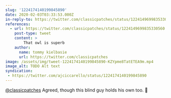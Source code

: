 ```yaml
---
slug: '1224174140199845890'
date: 2020-02-03T03:33:53.000Z
in-reply-to: https://twitter.com/classicpatches/status/1224149699835330560
references:
  - url: https://twitter.com/classicpatches/status/1224149699835330560
    post-type: tweet
    content: >
        That owl is superb
    author:
      name: tommy kielbasie
      url: https://twitter.com/classicpatches
image: /assets/img/tweet-1224174140199845890-KZYpme8TatETEA9m.mp4
image_alt: TODO Alt text
syndication:
 - https://twitter.com/ajciccarello/status/1224174140199845890
---
```


[@classicpatches](https://twitter.com/classicpatches) Agreed, though this blind guy holds his own too. 🦉 
